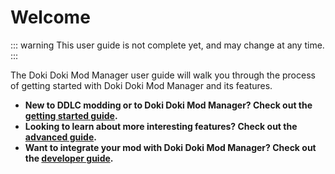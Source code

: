 # Welcome

::: warning
This user guide is not complete yet, and may change at any time.
:::

The Doki Doki Mod Manager user guide will walk you through the process of getting started with Doki Doki Mod Manager and its features.

* **New to DDLC modding or to Doki Doki Mod Manager? Check out the [getting started guide](installation.md).**
* **Looking to learn about more interesting features? Check out the [advanced guide](#).**
* **Want to integrate your mod with Doki Doki Mod Manager? Check out the [developer guide](#).**
